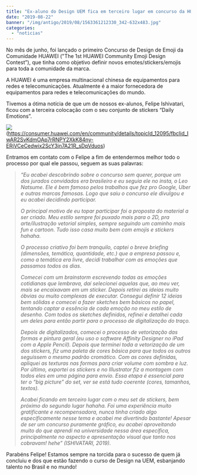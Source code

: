 ```yaml
---
title: "Ex-aluno do Design UEM fica em terceiro lugar em concurso da HUAWEI"
date: "2019-08-22"
banner: "/img/antigo/2019/08/1563361212330_342-632x483.jpg"
categories: 
  - "noticias"
---
```


No mês de junho, foi lançado o primeiro Concurso de Design de Emoji da Comunidade HUAWEI ("The 1st HUAWEI Community Emoji Design Contest”), que tinha como objetivo definir novos emotes/stickers/emojis para toda a comunidade da marca.

<!--more-->

A HUAWEI é uma empresa multinacional chinesa de equipamentos para redes e telecomunicações. Atualmente é a maior fornecedora de equipamentos para redes e telecomunicações do mundo.

Tivemos a ótima notícia de que um de nossos ex-alunos, Felipe Ishivatari, ficou com a terceira colocação com o seu conjunto de stickers “Daily Emotions”.

![](/img/antigo/2019/08/1563361212330_342.jpg)
(https://consumer.huawei.com/en/community/details/topicId_12095/fbclid_IwAR2SvKdmOAp7rRNPY2XkK84ny-ERjVCeCedwix2ScY3jn7A21R_sDpVduos)

Entramos em contato com o Felipe a fim de entendermos melhor todo o processo por qual ele passou, seguem as suas palavras:

> _“Eu acabei descobrindo sobre o concurso sem querer, porque um dos jurados convidados era brasileiro e eu seguia ele no insta, o Leo Natsume. Ele é bem famoso pelos trabalhos que fez pro Google, Uber e outras marcas famosas. Logo que saiu o concurso ele divulgou e eu acabei decidindo participar._
> 
> _O principal motivo de eu topar participar foi a proposta do material a ser criado. Meu estilo sempre foi puxado mais para o 2D, pra arte/ilustração vetorial simples, sempre seguindo um caminho mais fun e cartoon. Tudo isso casa muito bem com emojis e stickers hahaha._ 
> 
> _O processo criativo foi bem tranquilo, captei o breve briefing (dimensões, temática, quantidade, etc.) que a empresa passou e, como a temática era livre, decidi trabalhar com as emoções que passamos todos os dias._
> 
> _Comecei com um brainstorm escrevendo todas as emoções cotidianas que lembrava, daí selecionei aquelas que, ao meu ver, mais se encaixavam em um sticker. Depois retirei as ideias muito óbvias ou muito complexas de executar. Consegui definir 12 ideias bem sólidas e comecei a fazer sketches bem básicos no papel, tentando captar a essência de cada emoção no meu estilo de desenho. Com todos os sketches definidos, refinei e detalhei cada um deles para então partir para o processo de digitalização do traço._
> 
> _Depois de digitalizados, comecei o processo de vetorização das formas e pintura geral (eu uso o software Affinity Designer no iPad com a Apple Pencil). Depois que terminei toda a vetorização de um dos stickers, fiz uma paleta de cores básica para que todos os outros seguissem o mesmo padrão cromático. Com as cores definidas, apliquei as texturas nas formas para criar volume com sombra e luz. Por último, exportei os stickers e no Illustrator fiz a montagem com todos eles em uma página para envio. Essa etapa é essencial para ter o “big picture” do set, ver se está tudo coerente (cores, tamanhos, textos)._
> 
> _Acabei ficando em terceiro lugar com o meu set de stickers, bem próximo do segundo lugar hahaha. Foi uma experiência muito gratificante e recompensadora, nunca tinha criado algo especificamente nesse tema e acabei me divertindo bastante! Apesar de ser um concurso puramente gráfico, eu acabei aproveitando muito do que aprendi na universidade nessa área específica, principalmente no aspecto e apresentação visual que tanto nos cobravam! hehe” (ISHIVATARI, 2019)._

Parabéns Felipe! Estamos sempre na torcida para o sucesso de quem já concluiu e dos que estão fazendo o curso de Design na UEM, esbanjando talento no Brasil e no mundo!
